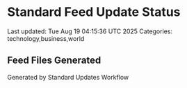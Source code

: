 # Standard Feed Update Status
Last updated: Tue Aug 19 04:15:36 UTC 2025
Categories: technology,business,world

## Feed Files Generated

Generated by Standard Updates Workflow
